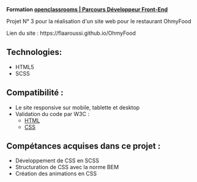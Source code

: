 __Formation <a href="https://openclassrooms.com/fr/paths/314-developpeur-front-end">openclassrooms | Parcours Développeur Front-End</a>__
<p>Projet N° 3 pour la réalisation d'un site web pour le restaurant OhmyFood</p>
<p>Lien du site : https://flaaroussi.github.io/OhmyFood</p> 

## Technologies:
   * HTML5
   * SCSS

## Compatibilité :
   * Le site responsive sur mobile, tablette et desktop
   * Validation du code par W3C :
      - <a href="https://validator.w3.org/nu/?doc=https%3A%2F%2Fflaaroussi.github.io%2FFaizaLaaroussi_3_22042021%2F">HTML</a>
      - <a href="http://jigsaw.w3.org/css-validator/validator?uri=https%3A%2F%2Fflaaroussi.github.io%2FFaizaLaaroussi_3_22042021%2F&profile=css3svg&usermedium=all&warning=1&vextwarning=&lang=fr">CSS</a>
      
## Compétances acquises dans ce projet :
   * Développement de CSS en <a>SCSS</a>
   * <a>Structuration de CSS avec la norme BEM</a>
   * Création des animations en CSS
